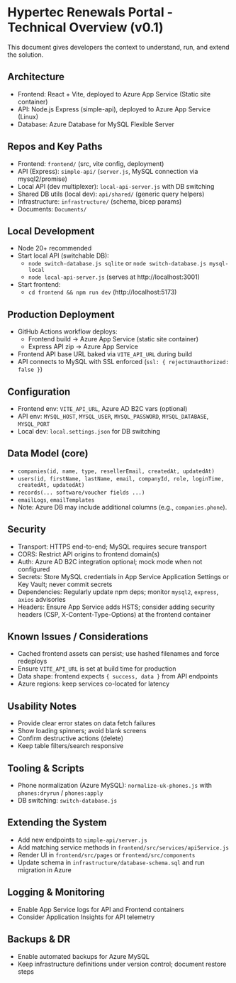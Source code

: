 # Hypertec Renewals Portal - Technical Overview (v0.1)

This document gives developers the context to understand, run, and extend the solution.

## Architecture
- Frontend: React + Vite, deployed to Azure App Service (Static site container)
- API: Node.js Express (simple-api), deployed to Azure App Service (Linux)
- Database: Azure Database for MySQL Flexible Server

## Repos and Key Paths
- Frontend: `frontend/` (src, vite config, deployment)
- API (Express): `simple-api/` (`server.js`, MySQL connection via mysql2/promise)
- Local API (dev multiplexer): `local-api-server.js` with DB switching
- Shared DB utils (local dev): `api/shared/` (generic query helpers)
- Infrastructure: `infrastructure/` (schema, bicep params)
- Documents: `Documents/`

## Local Development
- Node 20+ recommended
- Start local API (switchable DB):
  - `node switch-database.js sqlite` or `node switch-database.js mysql-local`
  - `node local-api-server.js` (serves at http://localhost:3001)
- Start frontend:
  - `cd frontend && npm run dev` (http://localhost:5173)

## Production Deployment
- GitHub Actions workflow deploys:
  - Frontend build → Azure App Service (static site container)
  - Express API zip → Azure App Service
- Frontend API base URL baked via `VITE_API_URL` during build
- API connects to MySQL with SSL enforced (`ssl: { rejectUnauthorized: false }`)

## Configuration
- Frontend env: `VITE_API_URL`, Azure AD B2C vars (optional)
- API env: `MYSQL_HOST`, `MYSQL_USER`, `MYSQL_PASSWORD`, `MYSQL_DATABASE`, `MYSQL_PORT`
- Local dev: `local.settings.json` for DB switching

## Data Model (core)
- `companies(id, name, type, resellerEmail, createdAt, updatedAt)`
- `users(id, firstName, lastName, email, companyId, role, loginTime, createdAt, updatedAt)`
- `records(... software/voucher fields ...)`
- `emailLogs`, `emailTemplates`
- Note: Azure DB may include additional columns (e.g., `companies.phone`).

## Security
- Transport: HTTPS end-to-end; MySQL requires secure transport
- CORS: Restrict API origins to frontend domain(s)
- Auth: Azure AD B2C integration optional; mock mode when not configured
- Secrets: Store MySQL credentials in App Service Application Settings or Key Vault; never commit secrets
- Dependencies: Regularly update npm deps; monitor `mysql2`, `express`, `axios` advisories
- Headers: Ensure App Service adds HSTS; consider adding security headers (CSP, X-Content-Type-Options) at the frontend container

## Known Issues / Considerations
- Cached frontend assets can persist; use hashed filenames and force redeploys
- Ensure `VITE_API_URL` is set at build time for production
- Data shape: frontend expects `{ success, data }` from API endpoints
- Azure regions: keep services co-located for latency

## Usability Notes
- Provide clear error states on data fetch failures
- Show loading spinners; avoid blank screens
- Confirm destructive actions (delete)
- Keep table filters/search responsive

## Tooling & Scripts
- Phone normalization (Azure MySQL): `normalize-uk-phones.js` with `phones:dryrun` / `phones:apply`
- DB switching: `switch-database.js`

## Extending the System
- Add new endpoints to `simple-api/server.js`
- Add matching service methods in `frontend/src/services/apiService.js`
- Render UI in `frontend/src/pages` or `frontend/src/components`
- Update schema in `infrastructure/database-schema.sql` and run migration in Azure

## Logging & Monitoring
- Enable App Service logs for API and Frontend containers
- Consider Application Insights for API telemetry

## Backups & DR
- Enable automated backups for Azure MySQL
- Keep infrastructure definitions under version control; document restore steps
